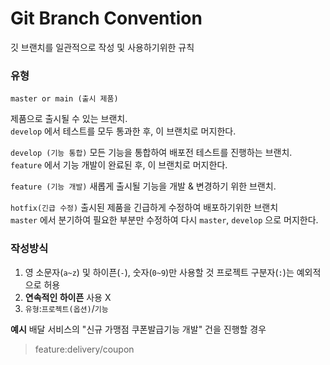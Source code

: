 # Git Branch Convention
깃 브랜치를 일관적으로 작성 및 사용하기위한 규칙

### 유형
`master or main (출시 제품)` 

제품으로 출시될 수 있는 브랜치.  
`develop` 에서 테스트를 모두 통과한 후, 이 브랜치로 머지한다.
<br>

`develop (기능 통합)`
모든 기능을 통합하여 배포전 테스트를 진행하는 브랜치.  
`feature` 에서 기능 개발이 완료된 후, 이 브랜치로 머지한다.
<br>

`feature (기능 개발)`
새롭게 출시될 기능을 개발 & 변경하기 위한 브랜치.
<br>

`hotfix(긴급 수정)`
출시된 제품을 긴급하게 수정하여 배포하기위한 브랜치  
`master` 에서 분기하여 필요한 부분만 수정하여 다시 `master`, `develop` 으로 머지한다.
<br>


### 작성방식
1. 영 소문자(`a~z`) 및 하이픈(`-`), 숫자(`0~9`)만 사용할 것
	프로젝트 구분자(`:`)는 예외적으로 허용
2. **연속적인 하이픈** 사용 X
3. `유형`:`프로젝트(옵션)`/`기능`

**예시** 
배달 서비스의 "신규 가맹점 쿠폰발급기능 개발" 건을 진행할 경우
> feature:delivery/coupon

